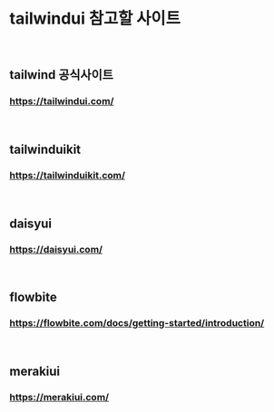 
# tailwindui 참고할 사이트
<br/>

## tailwind 공식사이트
### https://tailwindui.com/

<br/>

## tailwinduikit
### https://tailwinduikit.com/

<br/>

## daisyui
### https://daisyui.com/

<br/>

## flowbite
### https://flowbite.com/docs/getting-started/introduction/

<br/>

## merakiui
### https://merakiui.com/
